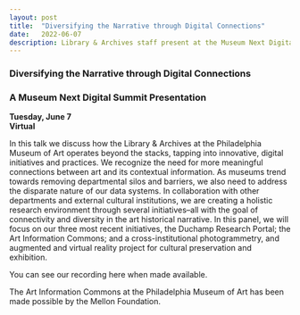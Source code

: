 ```yaml
---
layout: post 
title:  "Diversifying the Narrative through Digital Connections"
date:   2022-06-07
description: Library & Archives staff present at the Museum Next Digital Summit
---
```


### Diversifying the Narrative through Digital Connections  
### A Museum Next Digital Summit Presentation

**Tuesday, June 7**   
**Virtual**  
	
In this talk we discuss how the Library & Archives at the Philadelphia Museum of Art operates beyond the stacks, tapping into innovative, digital initiatives and practices. We recognize the need for more meaningful connections between art and its contextual information. As museums trend towards removing departmental silos and barriers, we also need to address the disparate nature of our data systems. In collaboration with other departments and external cultural institutions, we are creating a holistic research environment through several initiatives–all with the goal of connectivity and diversity in the art historical narrative. In this panel, we will focus on our three most recent initiatives, the Duchamp Research Portal; the Art Information Commons; and a cross-institutional photogrammetry, and augmented and virtual reality project for cultural preservation and exhibition.  
	
You can see our recording here when made available.


The Art Information Commons at the Philadelphia Museum of Art has been made possible by the Mellon Foundation.
